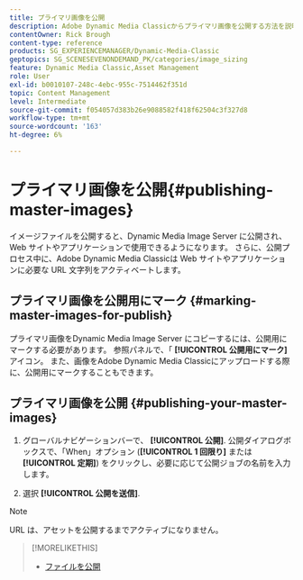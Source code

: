 ```yaml
---
title: プライマリ画像を公開
description: Adobe Dynamic Media Classicからプライマリ画像を公開する方法を説明します。
contentOwner: Rick Brough
content-type: reference
products: SG_EXPERIENCEMANAGER/Dynamic-Media-Classic
geptopics: SG_SCENESEVENONDEMAND_PK/categories/image_sizing
feature: Dynamic Media Classic,Asset Management
role: User
exl-id: b0010107-248c-4ebc-955c-7514462f351d
topic: Content Management
level: Intermediate
source-git-commit: f054057d383b26e9088582f418f62504c3f327d8
workflow-type: tm+mt
source-wordcount: '163'
ht-degree: 6%

---
```


# プライマリ画像を公開{#publishing-master-images}

イメージファイルを公開すると、Dynamic Media Image Server に公開され、Web サイトやアプリケーションで使用できるようになります。 さらに、公開プロセス中に、Adobe Dynamic Media Classicは Web サイトやアプリケーションに必要な URL 文字列をアクティベートします。

## プライマリ画像を公開用にマーク {#marking-master-images-for-publish}

プライマリ画像をDynamic Media Image Server にコピーするには、公開用にマークする必要があります。 参照パネルで、「 **[!UICONTROL 公開用にマーク]** アイコン。 また、画像をAdobe Dynamic Media Classicにアップロードする際に、公開用にマークすることもできます。

## プライマリ画像を公開 {#publishing-your-master-images}

1. グローバルナビゲーションバーで、 **[!UICONTROL 公開]**. 公開ダイアログボックスで、「When」オプション (**[!UICONTROL 1 回限り]** または **[!UICONTROL 定期]**) をクリックし、必要に応じて公開ジョブの名前を入力します。

1. 選択 **[!UICONTROL 公開を送信]**.

>[!NOTE]
>
>URL は、アセットを公開するまでアクティブになりません。

>[!MORELIKETHIS]
>
>* [ファイルを公開](publishing-files.md#publishing_files)
